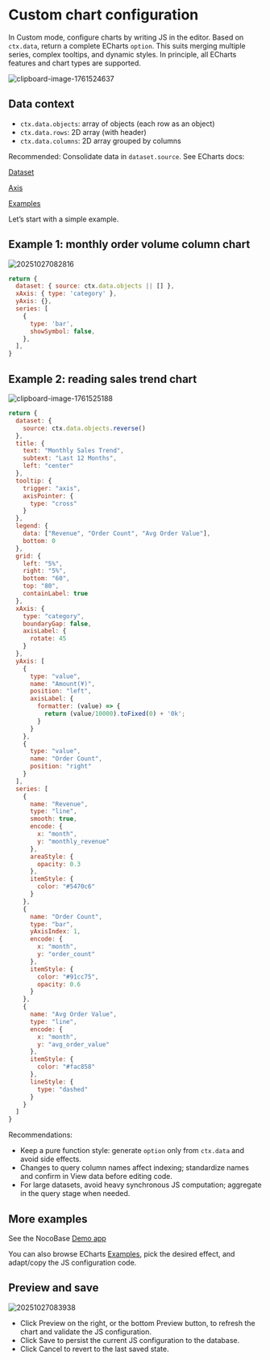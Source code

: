 # Custom chart configuration

In Custom mode, configure charts by writing JS in the editor. Based on `ctx.data`, return a complete ECharts `option`. This suits merging multiple series, complex tooltips, and dynamic styles. In principle, all ECharts features and chart types are supported.

![clipboard-image-1761524637](https://static-docs.nocobase.com/clipboard-image-1761524637.png)

## Data context
- `ctx.data.objects`: array of objects (each row as an object)
- `ctx.data.rows`: 2D array (with header)
- `ctx.data.columns`: 2D array grouped by columns

Recommended:
Consolidate data in `dataset.source`. See ECharts docs:

[Dataset](https://echarts.apache.org/handbook/en/concepts/dataset/#map-row-or-column-of-dataset-to-series)

[Axis](https://echarts.apache.org/handbook/en/concepts/axis)

[Examples](https://echarts.apache.org/examples/en/index.html)

Let’s start with a simple example.

## Example 1: monthly order volume column chart

![20251027082816](https://static-docs.nocobase.com/20251027082816.png)

```js
return {
  dataset: { source: ctx.data.objects || [] },
  xAxis: { type: 'category' },
  yAxis: {},
  series: [
    {
      type: 'bar',
      showSymbol: false,
    },
  ],
}
```

## Example 2: reading sales trend chart

![clipboard-image-1761525188](https://static-docs.nocobase.com/clipboard-image-1761525188.png)

```js
return {
  dataset: {
    source: ctx.data.objects.reverse()
  },
  title: {
    text: "Monthly Sales Trend",
    subtext: "Last 12 Months",
    left: "center"
  },
  tooltip: {
    trigger: "axis",
    axisPointer: {
      type: "cross"
    }
  },
  legend: {
    data: ["Revenue", "Order Count", "Avg Order Value"],
    bottom: 0
  },
  grid: {
    left: "5%",
    right: "5%",
    bottom: "60",
    top: "80",
    containLabel: true
  },
  xAxis: {
    type: "category",
    boundaryGap: false,
    axisLabel: {
      rotate: 45
    }
  },
  yAxis: [
    {
      type: "value",
      name: "Amount(¥)",
      position: "left",
      axisLabel: {
        formatter: (value) => {
          return (value/10000).toFixed(0) + '0k';
        }
      }
    },
    {
      type: "value",
      name: "Order Count",
      position: "right"
    }
  ],
  series: [
    {
      name: "Revenue",
      type: "line",
      smooth: true,
      encode: {
        x: "month",
        y: "monthly_revenue"
      },
      areaStyle: {
        opacity: 0.3
      },
      itemStyle: {
        color: "#5470c6"
      }
    },
    {
      name: "Order Count",
      type: "bar",
      yAxisIndex: 1,
      encode: {
        x: "month",
        y: "order_count"
      },
      itemStyle: {
        color: "#91cc75",
        opacity: 0.6
      }
    },
    {
      name: "Avg Order Value",
      type: "line",
      encode: {
        x: "month",
        y: "avg_order_value"
      },
      itemStyle: {
        color: "#fac858"
      },
      lineStyle: {
        type: "dashed"
      }
    }
  ]
}
```

Recommendations:
- Keep a pure function style: generate `option` only from `ctx.data` and avoid side effects.
- Changes to query column names affect indexing; standardize names and confirm in View data before editing code.
- For large datasets, avoid heavy synchronous JS computation; aggregate in the query stage when needed.

## More examples

See the NocoBase [Demo app](https://demo3.sg.nocobase.com/admin/5xrop8s0bui)

You can also browse ECharts [Examples](https://echarts.apache.org/examples/en/index.html), pick the desired effect, and adapt/copy the JS configuration code.

## Preview and save

![20251027083938](https://static-docs.nocobase.com/20251027083938.png)

- Click Preview on the right, or the bottom Preview button, to refresh the chart and validate the JS configuration.
- Click Save to persist the current JS configuration to the database.
- Click Cancel to revert to the last saved state.